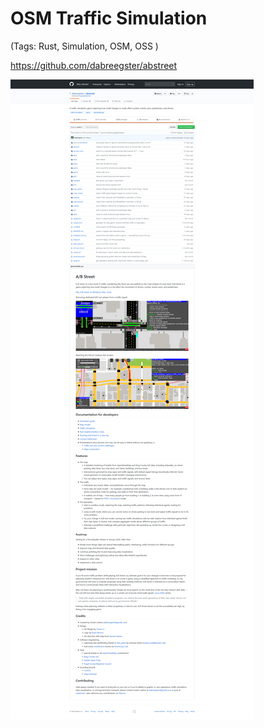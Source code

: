 # OSM Traffic Simulation 

(Tags: Rust, Simulation, OSM, OSS )


https://github.com/dabreegster/abstreet


![Screenshot 2020 01 06 Osm Traffic Simulation](/pic/Screenshot_2020-01-06-osm-traffic-simulation.png)
